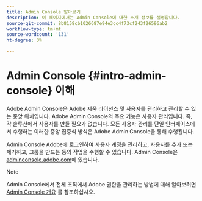 ```yaml
---
title: Admin Console 알아보기
description: 이 페이지에서는 Admin Console에 대한 소개 정보를 설명합니다.
source-git-commit: 8b8158cb1026687e94e3cc4f73cf243f26596ab2
workflow-type: tm+mt
source-wordcount: '131'
ht-degree: 3%

---
```



# Admin Console {#intro-admin-console} 이해

Adobe Admin Console은 Adobe 제품 라이선스 및 사용자를 관리하고 관리할 수 있는 중앙 위치입니다. Adobe Admin Console의 주요 기능은 사용자 관리입니다. 즉, 각 솔루션에서 사용자를 만들 필요가 없습니다. 모든 사용자 관리를 단일 인터페이스에서 수행하는 이러한 중앙 집중식 방식은 Adobe Admin Console을 통해 수행됩니다.

Admin Console Adobe에 로그인하여 사용자 계정을 관리하고, 사용자를 추가 또는 제거하고, 그룹을 만드는 등의 작업을 수행할 수 있습니다. Admin Console은 [adminconsole.adobe.com](https://adminconsole.adobe.com)에 있습니다.

>[!NOTE]
>Admin Console에서 전체 조직에서 Adobe 권한을 관리하는 방법에 대해 알아보려면 [Admin Console 개요](https://helpx.adobe.com/kr/enterprise/using/admin-console.html) 를 참조하십시오.